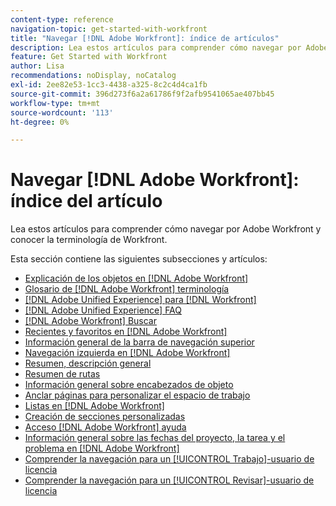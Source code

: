 ```yaml
---
content-type: reference
navigation-topic: get-started-with-workfront
title: "Navegar [!DNL Adobe Workfront]: índice de artículos"
description: Lea estos artículos para comprender cómo navegar por Adobe Workfront y conocer la terminología de Workfront.
feature: Get Started with Workfront
author: Lisa
recommendations: noDisplay, noCatalog
exl-id: 2ee82e53-1cc3-4438-a325-8c2c4d4ca1fb
source-git-commit: 396d273f6a2a61786f9f2afb9541065ae407bb45
workflow-type: tm+mt
source-wordcount: '113'
ht-degree: 0%

---
```


# Navegar [!DNL Adobe Workfront]: índice del artículo

Lea estos artículos para comprender cómo navegar por Adobe Workfront y conocer la terminología de Workfront.

Esta sección contiene las siguientes subsecciones y artículos:

* [Explicación de los objetos en [!DNL Adobe Workfront]](../../workfront-basics/navigate-workfront/workfront-navigation/understand-objects.md)
* [Glosario de [!DNL Adobe Workfront] terminología](../../workfront-basics/navigate-workfront/workfront-navigation/workfront-terminology-glossary.md)
* [[!DNL Adobe Unified Experience] para [!DNL Workfront]](/help/quicksilver/workfront-basics/navigate-workfront/workfront-navigation/adobe-unified-experience.md)
* [[!DNL Adobe Unified Experience] FAQ](/help/quicksilver/workfront-basics/navigate-workfront/workfront-navigation/unified-experience-faq.md)
* [[!DNL Adobe Workfront] Buscar](../../workfront-basics/navigate-workfront/search/search.md)
* [Recientes y favoritos en [!DNL Adobe Workfront]](../../workfront-basics/navigate-workfront/recent-and-favorites/recent-and-favorites.md)
* [Información general de la barra de navegación superior](../../workfront-basics/the-new-workfront-experience/global-navigation-overview.md)
* [Navegación izquierda en [!DNL Adobe Workfront]](../../workfront-basics/the-new-workfront-experience/simplified-left-navigation.md)
* [Resumen, descripción general](../../workfront-basics/the-new-workfront-experience/summary-overview.md)
* [Resumen de rutas](../../workfront-basics/the-new-workfront-experience/breadcrumb-overview.md)
* [Información general sobre encabezados de objeto](../../workfront-basics/the-new-workfront-experience/new-object-headers.md)
* [Anclar páginas para personalizar el espacio de trabajo](../../workfront-basics/the-new-workfront-experience/pin-pages.md)
* [Listas en [!DNL Adobe Workfront]](../../workfront-basics/navigate-workfront/use-lists/lists.md)
* [Creación de secciones personalizadas](/help/quicksilver/workfront-basics/manage-your-account-and-profile/configuring-your-user-profile/create-custom-tabs.md)
* [Acceso [!DNL Adobe Workfront] ayuda](../../workfront-basics/navigate-workfront/workfront-navigation/access-workfront-help.md)
* [Información general sobre las fechas del proyecto, la tarea y el problema en [!DNL Adobe Workfront]](../../workfront-basics/navigate-workfront/workfront-navigation/definitions-pti-dates.md)
* [Comprender la navegación para un [!UICONTROL Trabajo]-usuario de licencia](../../workfront-basics/navigate-workfront/workfront-navigation/worker-global-navigation-bar.md)
* [Comprender la navegación para un [!UICONTROL Revisar]-usuario de licencia](../../workfront-basics/navigate-workfront/workfront-navigation/reviewer-global-navigation-bar.md)

